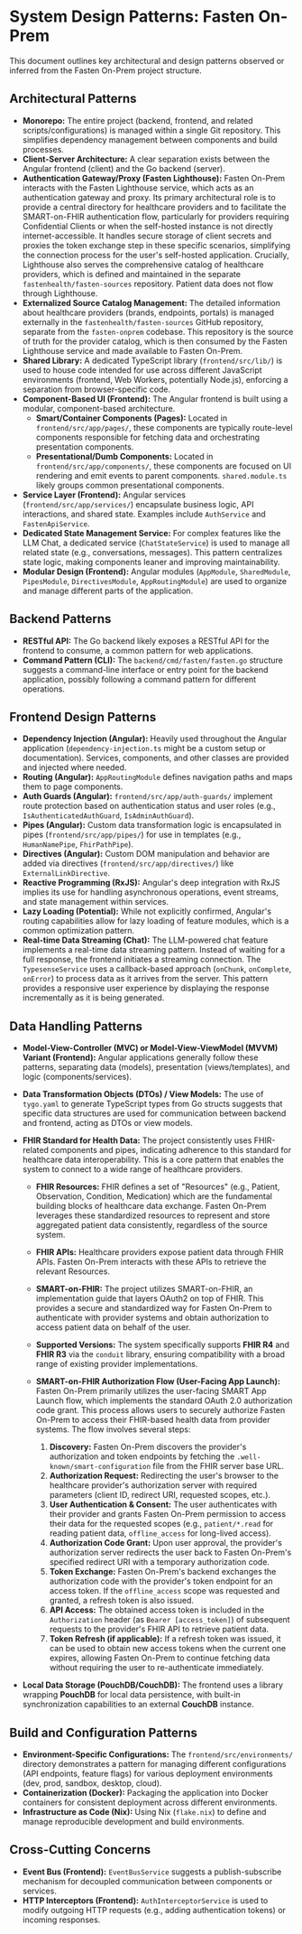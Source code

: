 # System Design Patterns: Fasten On-Prem

This document outlines key architectural and design patterns observed or inferred from the Fasten On-Prem project structure.

## Architectural Patterns

*   **Monorepo:** The entire project (backend, frontend, and related scripts/configurations) is managed within a single Git repository. This simplifies dependency management between components and build processes.
*   **Client-Server Architecture:** A clear separation exists between the Angular frontend (client) and the Go backend (server).
*   **Authentication Gateway/Proxy (Fasten Lighthouse):** Fasten On-Prem interacts with the Fasten Lighthouse service, which acts as an authentication gateway and proxy. Its primary architectural role is to provide a central directory for healthcare providers and to facilitate the SMART-on-FHIR authentication flow, particularly for providers requiring Confidential Clients or when the self-hosted instance is not directly internet-accessible. It handles secure storage of client secrets and proxies the token exchange step in these specific scenarios, simplifying the connection process for the user's self-hosted application. Crucially, Lighthouse also serves the comprehensive catalog of healthcare providers, which is defined and maintained in the separate `fastenhealth/fasten-sources` repository. Patient data does not flow through Lighthouse.
*   **Externalized Source Catalog Management:** The detailed information about healthcare providers (brands, endpoints, portals) is managed externally in the `fastenhealth/fasten-sources` GitHub repository, separate from the `fasten-onprem` codebase. This repository is the source of truth for the provider catalog, which is then consumed by the Fasten Lighthouse service and made available to Fasten On-Prem.
*   **Shared Library:** A dedicated TypeScript library (`frontend/src/lib/`) is used to house code intended for use across different JavaScript environments (frontend, Web Workers, potentially Node.js), enforcing a separation from browser-specific code.
*   **Component-Based UI (Frontend):** The Angular frontend is built using a modular, component-based architecture.
    *   **Smart/Container Components (Pages):** Located in `frontend/src/app/pages/`, these components are typically route-level components responsible for fetching data and orchestrating presentation components.
    *   **Presentational/Dumb Components:** Located in `frontend/src/app/components/`, these components are focused on UI rendering and emit events to parent components. `shared.module.ts` likely groups common presentational components.
*   **Service Layer (Frontend):** Angular services (`frontend/src/app/services/`) encapsulate business logic, API interactions, and shared state. Examples include `AuthService` and `FastenApiService`.
*   **Dedicated State Management Service:** For complex features like the LLM Chat, a dedicated service (`ChatStateService`) is used to manage all related state (e.g., conversations, messages). This pattern centralizes state logic, making components leaner and improving maintainability.
*   **Modular Design (Frontend):** Angular modules (`AppModule`, `SharedModule`, `PipesModule`, `DirectivesModule`, `AppRoutingModule`) are used to organize and manage different parts of the application.

## Backend Patterns

*   **RESTful API:** The Go backend likely exposes a RESTful API for the frontend to consume, a common pattern for web applications.
*   **Command Pattern (CLI):** The `backend/cmd/fasten/fasten.go` structure suggests a command-line interface or entry point for the backend application, possibly following a command pattern for different operations.

## Frontend Design Patterns

*   **Dependency Injection (Angular):** Heavily used throughout the Angular application (`dependency-injection.ts` might be a custom setup or documentation). Services, components, and other classes are provided and injected where needed.
*   **Routing (Angular):** `AppRoutingModule` defines navigation paths and maps them to page components.
*   **Auth Guards (Angular):** `frontend/src/app/auth-guards/` implement route protection based on authentication status and user roles (e.g., `IsAuthenticatedAuthGuard`, `IsAdminAuthGuard`).
*   **Pipes (Angular):** Custom data transformation logic is encapsulated in pipes (`frontend/src/app/pipes/`) for use in templates (e.g., `HumanNamePipe`, `FhirPathPipe`).
*   **Directives (Angular):** Custom DOM manipulation and behavior are added via directives (`frontend/src/app/directives/`) like `ExternalLinkDirective`.
*   **Reactive Programming (RxJS):** Angular's deep integration with RxJS implies its use for handling asynchronous operations, event streams, and state management within services.
*   **Lazy Loading (Potential):** While not explicitly confirmed, Angular's routing capabilities allow for lazy loading of feature modules, which is a common optimization pattern.
*   **Real-time Data Streaming (Chat):** The LLM-powered chat feature implements a real-time data streaming pattern. Instead of waiting for a full response, the frontend initiates a streaming connection. The `TypesenseService` uses a callback-based approach (`onChunk`, `onComplete`, `onError`) to process data as it arrives from the server. This pattern provides a responsive user experience by displaying the response incrementally as it is being generated.

## Data Handling Patterns

*   **Model-View-Controller (MVC) or Model-View-ViewModel (MVVM) Variant (Frontend):** Angular applications generally follow these patterns, separating data (models), presentation (views/templates), and logic (components/services).
*   **Data Transformation Objects (DTOs) / View Models:** The use of `tygo.yaml` to generate TypeScript types from Go structs suggests that specific data structures are used for communication between backend and frontend, acting as DTOs or view models.
*   **FHIR Standard for Health Data:** The project consistently uses FHIR-related components and pipes, indicating adherence to this standard for healthcare data interoperability. This is a core pattern that enables the system to connect to a wide range of healthcare providers.
    *   **FHIR Resources:** FHIR defines a set of "Resources" (e.g., Patient, Observation, Condition, Medication) which are the fundamental building blocks of healthcare data exchange. Fasten On-Prem leverages these standardized resources to represent and store aggregated patient data consistently, regardless of the source system.
    *   **FHIR APIs:** Healthcare providers expose patient data through FHIR APIs. Fasten On-Prem interacts with these APIs to retrieve the relevant Resources.
    *   **SMART-on-FHIR:** The project utilizes SMART-on-FHIR, an implementation guide that layers OAuth2 on top of FHIR. This provides a secure and standardized way for Fasten On-Prem to authenticate with provider systems and obtain authorization to access patient data on behalf of the user.
    *   **Supported Versions:** The system specifically supports **FHIR R4** and **FHIR R3** via the `conduit` library, ensuring compatibility with a broad range of existing provider implementations.

    *   **SMART-on-FHIR Authorization Flow (User-Facing App Launch):** Fasten On-Prem primarily utilizes the user-facing SMART App Launch flow, which implements the standard OAuth 2.0 authorization code grant. This process allows users to securely authorize Fasten On-Prem to access their FHIR-based health data from provider systems. The flow involves several steps:
        1.  **Discovery:** Fasten On-Prem discovers the provider's authorization and token endpoints by fetching the `.well-known/smart-configuration` file from the FHIR server base URL.
        2.  **Authorization Request:** Redirecting the user's browser to the healthcare provider's authorization server with required parameters (client ID, redirect URI, requested scopes, etc.).
        3.  **User Authentication & Consent:** The user authenticates with their provider and grants Fasten On-Prem permission to access their data for the requested scopes (e.g., `patient/*.read` for reading patient data, `offline_access` for long-lived access).
        4.  **Authorization Code Grant:** Upon user approval, the provider's authorization server redirects the user back to Fasten On-Prem's specified redirect URI with a temporary authorization code.
        5.  **Token Exchange:** Fasten On-Prem's backend exchanges the authorization code with the provider's token endpoint for an access token. If the `offline_access` scope was requested and granted, a refresh token is also issued.
        6.  **API Access:** The obtained access token is included in the `Authorization` header (as `Bearer [access_token]`) of subsequent requests to the provider's FHIR API to retrieve patient data.
        7.  **Token Refresh (if applicable):** If a refresh token was issued, it can be used to obtain new access tokens when the current one expires, allowing Fasten On-Prem to continue fetching data without requiring the user to re-authenticate immediately.

*   **Local Data Storage (PouchDB/CouchDB):** The frontend uses a library wrapping **PouchDB** for local data persistence, with built-in synchronization capabilities to an external **CouchDB** instance.

## Build and Configuration Patterns

*   **Environment-Specific Configurations:** The `frontend/src/environments/` directory demonstrates a pattern for managing different configurations (API endpoints, feature flags) for various deployment environments (dev, prod, sandbox, desktop, cloud).
*   **Containerization (Docker):** Packaging the application into Docker containers for consistent deployment across different environments.
*   **Infrastructure as Code (Nix):** Using Nix (`flake.nix`) to define and manage reproducible development and build environments.

## Cross-Cutting Concerns

*   **Event Bus (Frontend):** `EventBusService` suggests a publish-subscribe mechanism for decoupled communication between components or services.
*   **HTTP Interceptors (Frontend):** `AuthInterceptorService` is used to modify outgoing HTTP requests (e.g., adding authentication tokens) or incoming responses.
